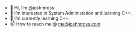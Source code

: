 - 👋 Hi, I’m @joshmross
- 👀 I’m interested in System Administation and learning C++.
- 🌱 I’m currently learning C++.
- 📫 How to reach me @ me@joshmross.com

<!---
joshmross/joshmross is a ✨ special ✨ repository because its `README.md` (this file) appears on your GitHub profile.
You can click the Preview link to take a look at your changes.
--->
